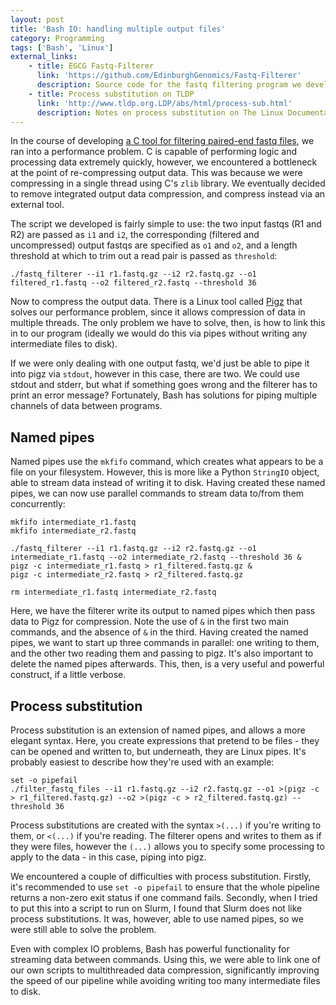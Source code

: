 ```yaml
---
layout: post
title: 'Bash IO: handling multiple output files'
category: Programming
tags: ['Bash', 'Linux']
external_links:
    - title: EGCG Fastq-Filterer
      link: 'https://github.com/EdinburghGenomics/Fastq-Filterer'
      description: Source code for the fastq filtering program we developed
    - title: Process substitution on TLDP
      link: 'http://www.tldp.org.LDP/abs/html/process-sub.html'
      description: Notes on process substitution on The Linux Documentation Project
---
```


In the course of developing [a C tool for filtering paired-end fastq files](https://github.com/EdinburghGenomics/Fastq-Filterer), we ran into a performance problem. C is capable of performing logic and processing data extremely quickly, however, we encountered a bottleneck at the point of re-compressing output data. This was because we were compressing in a single thread using C's `zlib` library. We eventually decided to remove integrated output data compression, and compress instead via an external tool.

The script we developed is fairly simple to use: the two input fastqs (R1 and R2) are passed as `i1` and `i2`, the corresponding (filtered and uncompressed) output fastqs are specified as `o1` and `o2`, and a length threshold at which to trim out a read pair is passed as `threshold`:

    ./fastq_filterer --i1 r1.fastq.gz --i2 r2.fastq.gz --o1 filtered_r1.fastq --o2 filtered_r2.fastq --threshold 36

Now to compress the output data. There is a Linux tool called [Pigz](https://github.com/madler/pigz) that solves our performance problem, since it allows compression of data in multiple threads. The only problem we have to solve, then, is how to link this in to our program (ideally we would do this via pipes without writing any intermediate files to disk).

If we were only dealing with one output fastq, we'd just be able to pipe it into pigz via `stdout`, however in this case, there are two. We could use stdout and stderr, but what if something goes wrong and the filterer has to print an error message? Fortunately, Bash has solutions for piping multiple channels of data between programs.

## Named pipes
Named pipes use the `mkfifo` command, which creates what appears to be a file on your filesystem. However, this is more like a Python `StringIO` object, able to stream data instead of writing it to disk. Having created these named pipes, we can now use parallel commands to stream data to/from them concurrently:

    mkfifo intermediate_r1.fastq
    mkfifo intermediate_r2.fastq

    ./fastq_filterer --i1 r1.fastq.gz --i2 r2.fastq.gz --o1 intermediate_r1.fastq --o2 intermediate_r2.fastq --threshold 36 &
    pigz -c intermediate_r1.fastq > r1_filtered.fastq.gz &
    pigz -c intermediate_r2.fastq > r2_filtered.fastq.gz

    rm intermediate_r1.fastq intermediate_r2.fastq

Here, we have the filterer write its output to named pipes which then pass data to Pigz for compression. Note the use of `&` in the first two main commands, and the absence of `&` in the third. Having created the named pipes, we want to start up three commands in parallel: one writing to them, and the other two reading them and passing to pigz. It's also important to delete the named pipes afterwards. This, then, is a very useful and powerful construct, if a little verbose.

## Process substitution
Process substitution is an extension of named pipes, and allows a more elegant syntax. Here, you create expressions that pretend to be files - they can be opened and written to, but underneath, they are Linux pipes. It's probably easiest to describe how they're used with an example:

    set -o pipefail
    ./filter_fastq_files --i1 r1.fastq.gz --i2 r2.fastq.gz --o1 >(pigz -c > r1_filtered.fastq.gz) --o2 >(pigz -c > r2_filtered.fastq.gz) --threshold 36

Process substitutions are created with the syntax `>(...)` if you're writing to them, or `<(...)` if you're reading. The filterer opens and writes to them as if they were files, however the `(...)` allows you to specify some processing to apply to the data - in this case, piping into pigz.

We encountered a couple of difficulties with process substitution. Firstly, it's recommended to use `set -o pipefail` to ensure that the whole pipeline returns a non-zero exit status if one command fails. Secondly, when I tried to put this into a script to run on Slurm, I found that Slurm does not like process substitutions. It was, however, able to use named pipes, so we were still able to solve the problem.

Even with complex IO problems, Bash has powerful functionality for streaming data between commands. Using this, we were able to link one of our own scripts to multithreaded data compression, significantly improving the speed of our pipeline while avoiding writing too many intermediate files to disk.
